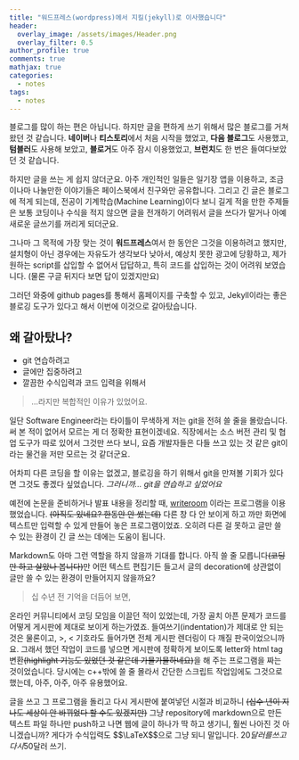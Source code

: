 ```yaml
---
title: "워드프레스(wordpress)에서 지킬(jekyll)로 이사했습니다"
header:
  overlay_image: /assets/images/Header.png
  overlay_filter: 0.5
author_profile: true
comments: true
mathjax: true
categories:
  - notes
tags:
  - notes
---
```


블로그를 많이 하는 편은 아닙니다. 하지만 글을 편하게 쓰기 위해서 많은 블로그를 거쳐 왔던 것 같습니다. **네이버**나 **티스토리**에서 처음 시작을 했었고,
**다음 블로그**도 사용했고, **텀블러**도 사용해 보았고, **블로거**도 아주 잠시 이용했었고, **브런치**도 한 번은 들여다보았던 것 같습니다.

하지만 글을 쓰는 게 쉽지 않더군요. 아주 개인적인 일들은 일기장 앱을 이용하고, 조금이나마 나눌만한 이야기들은 페이스북에서 친구와만 공유합니다.
그리고 긴 글은 블로그에 적게 되는데, 전공이 기계학습(Machine Learning)이다 보니 길게 적을 만한 주제들은 보통 코딩이나 수식을 적지 않으면 글을 전개하기 어려워서
글을 쓰다가 말거나 아예 새로운 글쓰기를 꺼리게 되더군요.

그나마 그 목적에 가장 맞는 것이 **워드프레스**여서 한 동안은 그것을 이용하려고 했지만, 설치형이 아닌 경우에는 자유도가 생각보다 낮아서, 예상치 못한 광고에 당황하고,
제가 원하는 script를 삽입할 수 없어서 답답하고, 특히 코드를 삽입하는 것이 어려워 보였습니다. (물론 구글 뒤지다 보면 답이 있겠지만요)

그러던 와중에 github pages를 통해서 홈페이지를 구축할 수 있고, Jekyll이라는 좋은 블로깅 도구가 있다고 해서 이번에 이것으로 갈아탔습니다.

왜 갈아탔나?
-----------

* git 연습하려고
* 글에만 집중하려고
* 깔끔한 수식입력과 코드 입력을 위해서

> ...라지만 복합적인 이유가 있었어요.

일단 Software Engineer라는 타이틀이 무색하게 저는 git을 전혀 쓸 줄을 몰랐습니다. 써 본 적이 없어서 모르는 게 더 정확한 표현이겠네요.
직장에서는 소스 버전 관리 및 협업 도구가 따로 있어서 그것만 쓰다 보니, 요즘 개발자들은 다들 쓰고 있는 것 같은 git이라는 물건을 저만 모르는 것 같더군요.

어차피 다른 코딩을 할 이유는 없겠고, 블로깅을 하기 위해서 git을 만져볼 기회가 있다면 그것도 좋겠다 싶었습니다. *그러니까... git을 연습하고 싶었어요*

예전에 논문을 준비하거나 발표 내용을 정리할 때, [writeroom](http://www.hogbaysoftware.com/products/writeroom) 이라는 프로그램을 이용했었습니다. ~~(아직도 있네요? 한동안 안 썼는데)~~ 다른 창 다 안 보이게 하고 까만 화면에 텍스트만 입력할 수 있게 만들어 놓은 프로그램이었죠. 오히려 다른 걸 못하고 글만 쓸 수 있는 환경이 긴 글 쓰는 데에는 도움이 됩니다.

Markdown도 아마 그런 역할을 하지 않을까 기대를 합니다. 아직 쓸 줄 모릅니다~~(코딩만 하고 살았나 봅니다)~~만 어떤 텍스트 편집기든 들고서 글의 decoration에 상관없이 글만 쓸 수 있는 환경이 만들어지지 않을까요?

> 십 수년 전 기억을 더듬어 보면,

온라인 커뮤니티에서 코딩 모임을 이끌던 적이 있었는데, 가장 골치 아픈 문제가 코드를 어떻게 게시판에 제대로 보이게 하는가였죠. 들여쓰기(indentation)가 제대로 안 되는 것은 물론이고, >, < 기호라도 들어가면 전체 게시판 렌더링이 다 깨질 판국이었으니까요. 그래서 했던 작업이 코드를 넣으면 게시판에 정확하게 보이도록 letter와 html tag 변환~~(highlight 기능도 있었던 것 같은데 가물가물하네요)~~을 해 주는 프로그램을 짜는 것이었습니다. 당시에는 c++밖에 쓸 줄 몰라서 간단한 스크립트 작업임에도 그것으로 했는데, 아주, 아주, 아주 유용했어요.

글을 쓰고 그 프로그램을 돌리고 다시 게시판에 붙여넣던 시절과 비교하니 ~~(십수 년이 지나도 세상이 안 바뀌었다 할 수도 있겠지만)~~ 그냥 repository에 markdown으로 만든 텍스트 파일 하나만 push하고 나면 웹에 글이 하나가 딱 하고 생기니, 훨씬 나아진 것 아니겠습니까? 게다가 수식입력도 
\$$\LaTeX$\$으로 그냥 되니 말입니다.
$20달러를 쓰고 다시$50달러 쓰기. 
<!--stackedit_data:
eyJoaXN0b3J5IjpbLTE3ODc0MjYyMiwzNTk5NzY3MDYsLTE1OD
k3MTgwMTQsLTY4NTE3MTM0MV19
-->